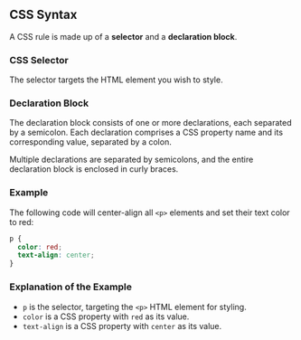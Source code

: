 ## CSS Syntax
A CSS rule is made up of a **selector** and a **declaration block**.
### CSS Selector
The selector targets the HTML element you wish to style.
### Declaration Block
The declaration block consists of one or more declarations, each separated by a semicolon.
Each declaration comprises a CSS property name and its corresponding value, separated by a colon.

Multiple declarations are separated by semicolons, and the entire declaration block is enclosed in curly braces.

### Example
The following code will center-align all `<p>` elements and set their text color to red:

```css
p {
  color: red;
  text-align: center;
}
```

### Explanation of the Example
- `p` is the selector, targeting the `<p>` HTML element for styling.
- `color` is a CSS property with `red` as its value.
- `text-align` is a CSS property with `center` as its value.

